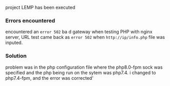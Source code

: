 project LEMP has been executed

### Errors encountered 
encountered an `error 502` ba d gateway when testing PHP with nginx server, URL test came back as `error 502` when `http://ip/info.php` file was inputed.

### Solution

problem was in the php configuration file where the php8.0-fpm sock was specified and the php being run on the sytem was php7.4. i changed to php7.4-fpm, and the error was corrected'


